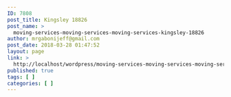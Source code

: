 ```yaml
---
ID: 7808
post_title: Kingsley 18826
post_name: >
  moving-services-moving-services-moving-services-kingsley-18826
author: mrgabonijeff@gmail.com
post_date: 2018-03-28 01:47:52
layout: page
link: >
  http://localhost/wordpress/moving-services-moving-services-moving-services-kingsley-18826/
published: true
tags: [ ]
categories: [ ]
---
```

